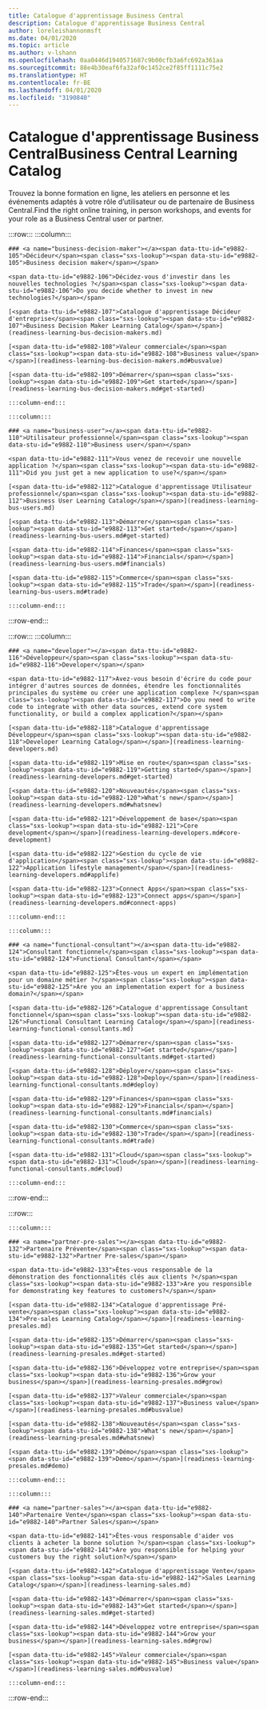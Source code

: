 ```yaml
---
title: Catalogue d'apprentissage Business Central
description: Catalogue d'apprentissage Business Central
author: loreleishannonmsft
ms.date: 04/01/2020
ms.topic: article
ms.author: v-lshann
ms.openlocfilehash: 0aa0446d1940571687c9b00cfb3a6fc692a361aa
ms.sourcegitcommit: 88e4b30eaf6fa32af0c1452ce2f85ff1111c75e2
ms.translationtype: HT
ms.contentlocale: fr-BE
ms.lasthandoff: 04/01/2020
ms.locfileid: "3190840"
---
```

# <a name="business-central-learning-catalog"></a><span data-ttu-id="e9882-103">Catalogue d'apprentissage Business Central</span><span class="sxs-lookup"><span data-stu-id="e9882-103">Business Central Learning Catalog</span></span>
<span data-ttu-id="e9882-104">Trouvez la bonne formation en ligne, les ateliers en personne et les événements adaptés à votre rôle d’utilisateur ou de partenaire de Business Central.</span><span class="sxs-lookup"><span data-stu-id="e9882-104">Find the right online training, in person workshops, and events for your role as a Business Central user or partner.</span></span>

:::row:::
    :::column:::

    ### <a name="business-decision-maker"></a><span data-ttu-id="e9882-105">Décideur</span><span class="sxs-lookup"><span data-stu-id="e9882-105">Business decision maker</span></span>

    <span data-ttu-id="e9882-106">Décidez-vous d'investir dans les nouvelles technologies ?</span><span class="sxs-lookup"><span data-stu-id="e9882-106">Do you decide whether to invest in new technologies?</span></span> 

    [<span data-ttu-id="e9882-107">Catalogue d'apprentissage Décideur d'entreprise</span><span class="sxs-lookup"><span data-stu-id="e9882-107">Business Decision Maker Learning Catalog</span></span>](readiness-learning-bus-decision-makers.md)

    [<span data-ttu-id="e9882-108">Valeur commerciale</span><span class="sxs-lookup"><span data-stu-id="e9882-108">Business value</span></span>](readiness-learning-bus-decision-makers.md#busvalue)

    [<span data-ttu-id="e9882-109">Démarrer</span><span class="sxs-lookup"><span data-stu-id="e9882-109">Get started</span></span>](readiness-learning-bus-decision-makers.md#get-started)

    :::column-end:::

    :::column:::

    ### <a name="business-user"></a><span data-ttu-id="e9882-110">Utilisateur professionnel</span><span class="sxs-lookup"><span data-stu-id="e9882-110">Business user</span></span>

    <span data-ttu-id="e9882-111">Vous venez de recevoir une nouvelle application ?</span><span class="sxs-lookup"><span data-stu-id="e9882-111">Did you just get a new application to use?</span></span> 

    [<span data-ttu-id="e9882-112">Catalogue d'apprentissage Utilisateur professionnel</span><span class="sxs-lookup"><span data-stu-id="e9882-112">Business User Learning Catalog</span></span>](readiness-learning-bus-users.md)

    [<span data-ttu-id="e9882-113">Démarrer</span><span class="sxs-lookup"><span data-stu-id="e9882-113">Get started</span></span>](readiness-learning-bus-users.md#get-started)

    [<span data-ttu-id="e9882-114">Finances</span><span class="sxs-lookup"><span data-stu-id="e9882-114">Financials</span></span>](readiness-learning-bus-users.md#financials)

    [<span data-ttu-id="e9882-115">Commerce</span><span class="sxs-lookup"><span data-stu-id="e9882-115">Trade</span></span>](readiness-learning-bus-users.md#trade)

    :::column-end:::

:::row-end:::

:::row:::
    :::column:::

    ### <a name="developer"></a><span data-ttu-id="e9882-116">Développeur</span><span class="sxs-lookup"><span data-stu-id="e9882-116">Developer</span></span>

    <span data-ttu-id="e9882-117">Avez-vous besoin d'écrire du code pour intégrer d'autres sources de données, étendre les fonctionnalités principales du système ou créer une application complexe ?</span><span class="sxs-lookup"><span data-stu-id="e9882-117">Do you need to write code to integrate with other data sources, extend core system functionality, or build a complex application?</span></span>

    [<span data-ttu-id="e9882-118">Catalogue d'apprentissage Développeur</span><span class="sxs-lookup"><span data-stu-id="e9882-118">Developer Learning Catalog</span></span>](readiness-learning-developers.md)

    [<span data-ttu-id="e9882-119">Mise en route</span><span class="sxs-lookup"><span data-stu-id="e9882-119">Getting started</span></span>](readiness-learning-developers.md#get-started)

    [<span data-ttu-id="e9882-120">Nouveautés</span><span class="sxs-lookup"><span data-stu-id="e9882-120">What's new</span></span>](readiness-learning-developers.md#whatsnew)

    [<span data-ttu-id="e9882-121">Développement de base</span><span class="sxs-lookup"><span data-stu-id="e9882-121">Core development</span></span>](readiness-learning-developers.md#core-development)

    [<span data-ttu-id="e9882-122">Gestion du cycle de vie d'application</span><span class="sxs-lookup"><span data-stu-id="e9882-122">Application lifestyle management</span></span>](readiness-learning-developers.md#applife)

    [<span data-ttu-id="e9882-123">Connect Apps</span><span class="sxs-lookup"><span data-stu-id="e9882-123">Connect apps</span></span>](readiness-learning-developers.md#connect-apps)

    :::column-end:::

    :::column:::

    ### <a name="functional-consultant"></a><span data-ttu-id="e9882-124">Consultant fonctionnel</span><span class="sxs-lookup"><span data-stu-id="e9882-124">Functional Consultant</span></span>
    
    <span data-ttu-id="e9882-125">Êtes-vous un expert en implémentation pour un domaine métier ?</span><span class="sxs-lookup"><span data-stu-id="e9882-125">Are you an implementation expert for a business domain?</span></span> 

    [<span data-ttu-id="e9882-126">Catalogue d'apprentissage Consultant fonctionnel</span><span class="sxs-lookup"><span data-stu-id="e9882-126">Functional Consultant Learning Catalog</span></span>](readiness-learning-functional-consultants.md)

    [<span data-ttu-id="e9882-127">Démarrer</span><span class="sxs-lookup"><span data-stu-id="e9882-127">Get started</span></span>](readiness-learning-functional-consultants.md#get-started)

    [<span data-ttu-id="e9882-128">Déployer</span><span class="sxs-lookup"><span data-stu-id="e9882-128">Deploy</span></span>](readiness-learning-functional-consultants.md#deploy)

    [<span data-ttu-id="e9882-129">Finances</span><span class="sxs-lookup"><span data-stu-id="e9882-129">Financials</span></span>](readiness-learning-functional-consultants.md#financials)

    [<span data-ttu-id="e9882-130">Commerce</span><span class="sxs-lookup"><span data-stu-id="e9882-130">Trade</span></span>](readiness-learning-functional-consultants.md#trade)

    [<span data-ttu-id="e9882-131">Cloud</span><span class="sxs-lookup"><span data-stu-id="e9882-131">Cloud</span></span>](readiness-learning-functional-consultants.md#cloud)

    :::column-end:::

:::row-end:::

:::row:::

    :::column:::

    ### <a name="partner-pre-sales"></a><span data-ttu-id="e9882-132">Partenaire Prévente</span><span class="sxs-lookup"><span data-stu-id="e9882-132">Partner Pre-sales</span></span>

    <span data-ttu-id="e9882-133">Êtes-vous responsable de la démonstration des fonctionnalités clés aux clients ?</span><span class="sxs-lookup"><span data-stu-id="e9882-133">Are you responsible for demonstrating key features to customers?</span></span> 

    [<span data-ttu-id="e9882-134">Catalogue d'apprentissage Pré-vente</span><span class="sxs-lookup"><span data-stu-id="e9882-134">Pre-sales Learning Catalog</span></span>](readiness-learning-presales.md)

    [<span data-ttu-id="e9882-135">Démarrer</span><span class="sxs-lookup"><span data-stu-id="e9882-135">Get started</span></span>](readiness-learning-presales.md#get-started)

    [<span data-ttu-id="e9882-136">Développez votre entreprise</span><span class="sxs-lookup"><span data-stu-id="e9882-136">Grow your business</span></span>](readiness-learning-presales.md#grow)

    [<span data-ttu-id="e9882-137">Valeur commerciale</span><span class="sxs-lookup"><span data-stu-id="e9882-137">Business value</span></span>](readiness-learning-presales.md#busvalue)

    [<span data-ttu-id="e9882-138">Nouveautés</span><span class="sxs-lookup"><span data-stu-id="e9882-138">What's new</span></span>](readiness-learning-presales.md#whatsnew)

    [<span data-ttu-id="e9882-139">Démo</span><span class="sxs-lookup"><span data-stu-id="e9882-139">Demo</span></span>](readiness-learning-presales.md#demo)

    :::column-end:::

    :::column:::

    ### <a name="partner-sales"></a><span data-ttu-id="e9882-140">Partenaire Vente</span><span class="sxs-lookup"><span data-stu-id="e9882-140">Partner Sales</span></span>

    <span data-ttu-id="e9882-141">Êtes-vous responsable d'aider vos clients à acheter la bonne solution ?</span><span class="sxs-lookup"><span data-stu-id="e9882-141">Are you responsible for helping your customers buy the right solution?</span></span> 

    [<span data-ttu-id="e9882-142">Catalogue d'apprentissage Vente</span><span class="sxs-lookup"><span data-stu-id="e9882-142">Sales Learning Catalog</span></span>](readiness-learning-sales.md)

    [<span data-ttu-id="e9882-143">Démarrer</span><span class="sxs-lookup"><span data-stu-id="e9882-143">Get started</span></span>](readiness-learning-sales.md#get-started)

    [<span data-ttu-id="e9882-144">Développez votre entreprise</span><span class="sxs-lookup"><span data-stu-id="e9882-144">Grow your business</span></span>](readiness-learning-sales.md#grow)

    [<span data-ttu-id="e9882-145">Valeur commerciale</span><span class="sxs-lookup"><span data-stu-id="e9882-145">Business value</span></span>](readiness-learning-sales.md#busvalue)

    :::column-end:::

:::row-end:::
